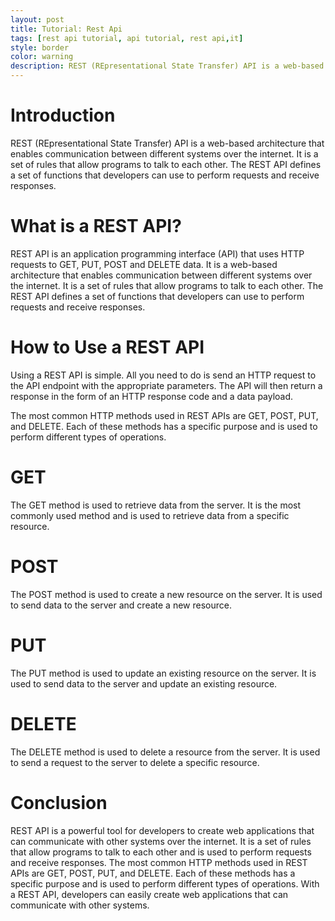 ```yaml
---
layout: post
title: Tutorial: Rest Api
tags: [rest api tutorial, api tutorial, rest api,it]
style: border
color: warning
description: REST (REpresentational State Transfer) API is a web-based architecture that enables communication between different systems over the internet. It is a set of rules that allow programs to talk to each other. The REST API defines a set of functions that developers can use to perform requests and receive responses.
---
```

# Introduction

REST (REpresentational State Transfer) API is a web-based architecture that enables communication between different systems over the internet. It is a set of rules that allow programs to talk to each other. The REST API defines a set of functions that developers can use to perform requests and receive responses.

# What is a REST API?

REST API is an application programming interface (API) that uses HTTP requests to GET, PUT, POST and DELETE data. It is a web-based architecture that enables communication between different systems over the internet. It is a set of rules that allow programs to talk to each other. The REST API defines a set of functions that developers can use to perform requests and receive responses.

# How to Use a REST API

Using a REST API is simple. All you need to do is send an HTTP request to the API endpoint with the appropriate parameters. The API will then return a response in the form of an HTTP response code and a data payload.

The most common HTTP methods used in REST APIs are GET, POST, PUT, and DELETE. Each of these methods has a specific purpose and is used to perform different types of operations.

# GET

The GET method is used to retrieve data from the server. It is the most commonly used method and is used to retrieve data from a specific resource.

# POST

The POST method is used to create a new resource on the server. It is used to send data to the server and create a new resource.

# PUT

The PUT method is used to update an existing resource on the server. It is used to send data to the server and update an existing resource.

# DELETE

The DELETE method is used to delete a resource from the server. It is used to send a request to the server to delete a specific resource.

# Conclusion

REST API is a powerful tool for developers to create web applications that can communicate with other systems over the internet. It is a set of rules that allow programs to talk to each other and is used to perform requests and receive responses. The most common HTTP methods used in REST APIs are GET, POST, PUT, and DELETE. Each of these methods has a specific purpose and is used to perform different types of operations. With a REST API, developers can easily create web applications that can communicate with other systems.